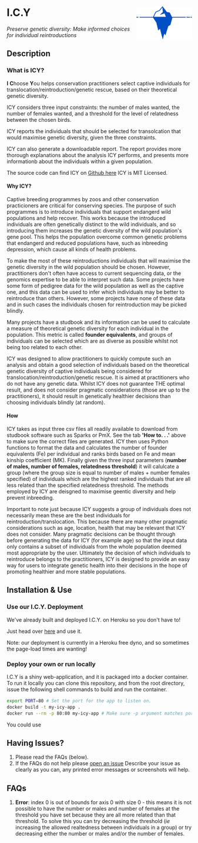 # <img src="Images/logo.png" width="30%" align="right" /> I.C.Y

*Preserve genetic diversity: Make informed choices for individual reintroductions*

## Description

### What is ICY?

**I** **C**hoose **Y**ou helps conservation practitioners select captive individuals for 
translocation/reintroduction/genetic rescue, based on their theoretical genetic diversity.

ICY considers three input constraints: the number of males wanted, the number of females wanted, 
and a threshold for the level of relatedness between the chosen birds. 

ICY reports the individuals that should be selected for transolcation that would maximise
genetic diversity, given the three constraints.

ICY can also generate a downloadable report. The report provides more thorough explanations
about the analysis ICY performs, and presents more informationb about the individuals within a given population.

The source code can find ICY on [Github here](https://github.com/Mills33/ICY)
ICY is MIT Licensed.


#### Why ICY?

Captive breeding programmes by zoos and other conservation practicioners are critical for 
conserving species.
The purpose of such programmes is to introduce individuals that support endangerd wild 
populations and help recover. This works because the introduced individuals are often 
genetically  distinct to the wild individuals, and so introducing them increases the
genetic diversity of the wild population's gene pool. This helps the population overcome common 
genetic problems that endangerd and reduced populations have, such as inbreeding depression,
which cause all kinds of health problems.

To make the most of these reintroductions individuals that will maximise the genetic diversity
in the wild population should be chosen. However, practitioners don't often have access to 
current sequencing data, or the genomics expertise to be able to interpret such data.
Some projects have some form of pedigree data for the wild population as well as the captive
one, and this data can be used to infer which individuals may be better to reintroduce than others.
However, some projects have none of these data and in such cases the individuals chosen for reintroduction may be picked blindly. 

Many projects have a studbook and its information can be used to calculate a measure of 
theoretical genetic diversity for each individual in the population.
This metric is called **founder equivalents**, and groups of individuals can be selected
which are as diverse as possible whilst not being too related to each other.

ICY was designed to allow practitioners to quickly compute such an analysis and obtain a good
selection of individuals based on the theoretical genetic diversity of captive individuals
being considered for translocation/reintroduction/genetic rescue.
It is aimed at practitioners who do not have any genetic data.
Whilst ICY does not guarantee THE optimal result, and does not consider pragmatic considerations 
(those are up to the practitioners), it should result in genetically healthier decisions than 
choosing individuals blindly (at random).


#### How

ICY takes as input three csv files all readily available to download from studbook software such
as Sparks or PmX.
See the tab **'How to. . .'** above to make sure the correct files are generated.
ICY then uses Python functions to format the data and calculates the number of founder
equivalents (Fe) per individual and ranks birds based on Fe and mean kinship coefficient (MK).
Finally given the three input parameters (**number of males, number of females, relatedness
threshold**) it will calulcate a group (where the group size is equal to number of males + number
females specified) of individuals which are the highest ranked individuals that are all less
related than the specified relatedness threshold. The methods employed by ICY are deisgned to
maximise geentic diversity and help prevent inbreeding. 

Important to note just because ICY suggests a group of individuals does not necessarily mean these are the best individuals for reintroduction/translocation. This because there are many
other pragmatic considerations such as age, location, health that may be relevant that ICY does
not consider. Many pragmatic decisions can be thought through before generating the data for ICY
(for example age) so that the input data only contains a subset of individuals from the whole
population deemed most appropriate by the user. Ultimately the decision of which individuals to
reintroduce belongs to the practitioners, ICY is designed to provide an easy way for users to
integrate genetic health into their decisions in the hope of promoting healthier and more stable
populations.


## Installation & Use

### Use our I.C.Y. Deployment

We've already built and deployed I.C.Y. on Heroku so you don't have to!

Just head over [here](https://dry-caverns-77518.herokuapp.com/) and use it.

Note: our deployment is currently in a Heroku free dyno, and so sometimes the page-load
times are wanting!

### Deploy your own or run locally

I.C.Y is a shiny web-application, and it is packaged into a docker container.
To run it locally you can clone this repository, and from the root directory, issue
the following shell commands to build and run the container.

```sh
export PORT=80 # Set the port for the app to listen on.
docker build -t my-icy-app .
docker run --rm -p 80:80 my-icy-app # Make sure -p argument matches port set above.
```

You could use


## Having Issues?

1. Please read the FAQs (below).
2. If the FAQs do not help please [open an issue](https://github.com/Mills33/ICY/issues)
   Describe your issue as clearly as you can, any printed error messages or screenshots will
   help.


## FAQs

1. **Error**: index 0 is out of bounds for axis 0 with size 0 - this means it is not possible to
have the number or males and number of females at the threshold you have set because they are all
more related than that threshold. To solve this you can try decreasing the threshold (*ie*
increasing the allowed realtedness between individuals in a group) or try decreasing either the
number or males and/or the number of females.
